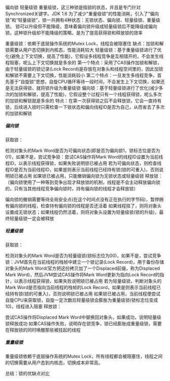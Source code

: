 ####
偏向锁 轻量级锁 重量级锁，这三种锁是指锁的状态，并且是专门针对Synchronized关键字。JDK 1.6 为了减少"重量级锁"的性能消耗，引入了“偏向锁”和“轻量级锁”，锁一共拥有4种状态：无锁状态、偏向锁、轻量级锁、重量级锁。
锁可以升级但不能降级，意味着偏向锁升级成轻量级锁后不能降级成偏向锁，这种锁升级却不能降级的策略，是为了提高获得锁和释放锁的效率

重量级锁：依赖于底层操作系统的Mutex Lock，线程会被阻塞住
缺点：加锁和解锁需要从用户态切换到内核态，性能消耗较大
轻量级锁：基于重量级锁进行了优化(避免上下文切换，提高了性能)，它假设多线程竞争是互相错开的，不会发生线程阻塞，呢么上下文切换就是多余的
第一个特点：采用了CAS操作加锁和解锁，由于轻量级锁的锁记录(Lock Record)是存放在对象头和线程空间里的，因此加锁和解锁不需要上下文切换，性能消耗较小
第二个特点：一旦发生多线程竞争，首先基于“自旋锁”思想，自旋CPU循环等待一段时间，不会发生上下文切换，如果还是无法获得锁，就将锁升级为重量级锁
偏向锁：基于轻量级锁进行了优化(减少多次的加锁和解锁，提高了性能)，它假设整个过程只有一个线程获得锁，呢么多次的加锁和解锁就是多余的
特点：在第一次获得锁之后不会释放锁，它会一直持有锁，后续进入锁时只需检查一下锁状态和偏向线程ID是否为自己，从而省去了多次的加锁和解锁
##### 偏向锁
获取锁：

检测对象头的Mark Word是否为可偏向状态(即是否为偏向锁1，锁标志位是否为01)，如果不是，尝试竞争锁：尝试CAS操作将Mark Word的线程ID设置为当前线程ID，以表示线程获得锁，如果失败说明锁已被占用
若为可偏向状态，则检查线程ID是否为当前线程ID，如果是则表示当前线程已经持有锁(锁的可重入)，否则说明锁已被占用
如果锁已被占用，只能撤销偏向锁为无锁状态或轻量级锁
释放锁：（偏向锁使用了一种等到竞争出现才释放锁的机制，线程是不会主动释放偏向锁的，只有当其他线程竞争偏向锁时，持有偏向锁的线程才会释放锁）

偏向锁的撤销需要等待全局安全点(在这个时间点没有正在执行的字节码)，暂停拥有偏向锁的线程，检查持有偏向锁的线程是否还活着
如果线程挂了，则将对象头设置成无锁状态；如果线程仍然活着，则将对象头设置为轻量级锁(锁的升级)，最终轻量级锁一定会被释放
##### 轻量级锁
获取锁：

检测对象头的Mark Word是否为轻量级锁(锁标志位为00)，如果不是，尝试竞争锁：JVM首先在当前线程的栈帧中建立一个锁记录(Lock Record)，用于备份存储对象头的Mark Word(官方把这份拷贝加了一个Displaced前缀，称为Displaced Mark Word)，然后JVM尝试CAS操作将Mark Word更新为指向Lock Record的指针，以表示线程获得锁，如果失败说明锁已被占用
若为轻量级锁，判断对象头的Mark Word是否指向当前线程的栈帧的Lock Record，如果是则表示当前线程已经持有锁(锁的可重入)，否则说明锁已被占用
如果锁已被占用，当前线程便尝试自旋CPU来获取锁，自旋一定次数后轻量级锁会膨胀为重量级锁(锁标志位变成10)，线程进入阻塞
释放锁：

尝试CAS操作将Displaced Mark Word中替换回对象头，如果成功，说明轻量级锁释放成功
如果CAS操作失败，说明存在锁竞争，锁已经膨胀成重量级锁，需要在释放锁的同时唤醒那些被挂起的线程
##### 重量级锁
重量级锁依赖于底层操作系统的Mutex Lock，所有线程都会被阻塞住，线程之间的切换需要从用户态到内核态，切换成本非常高。

总结：锁的优缺点对比
